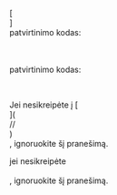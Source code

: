 [<br host>]<br action>patvirtinimo kodas:<br code>

<br url><br action>patvirtinimo kodas:

<br code>

Jei nesikreipėte į [<br host>](<br protocol>//<br host>)<br action>, ignoruokite šį pranešimą.

jei nesikreipėte<br url><br action>, ignoruokite šį pranešimą.
